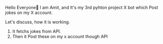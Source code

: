 Hello Everyone👋
I am Amit, and It's my 3rd pyhton project
X bot which Post jokes on my X account.

Let's discuss, how it is working.
1. It fetchs jokes from API.
2. Then it Post these on my x account though API